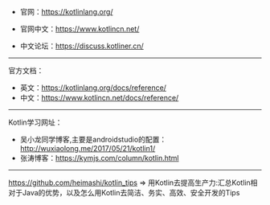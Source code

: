 * 官网：https://kotlinlang.org/
* 官网中文：https://www.kotlincn.net/  

* 中文论坛：https://discuss.kotliner.cn/

---

官方文档：
* 英文：https://kotlinlang.org/docs/reference/
* 中文：https://www.kotlincn.net/docs/reference/

---

Kotlin学习网址：
* 吴小龙同学博客,主要是androidstudio的配置：http://wuxiaolong.me/2017/05/21/kotlin1/
* 张涛博客：https://kymjs.com/column/kotlin.html

---

https://github.com/heimashi/kotlin_tips => 用Kotlin去提高生产力:汇总Kotlin相对于Java的优势，以及怎么用Kotlin去简洁、务实、高效、安全开发的Tips